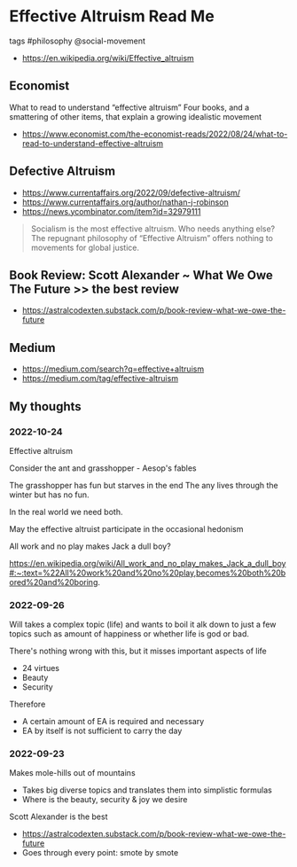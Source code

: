 # Effective Altruism Read Me

tags #philosophy @social-movement

* https://en.wikipedia.org/wiki/Effective_altruism


## Economist

What to read to understand “effective altruism”
Four books, and a smattering of other items, that explain a growing idealistic movement
* https://www.economist.com/the-economist-reads/2022/08/24/what-to-read-to-understand-effective-altruism


## Defective Altruism

* https://www.currentaffairs.org/2022/09/defective-altruism/
* https://www.currentaffairs.org/author/nathan-j-robinson
* https://news.ycombinator.com/item?id=32979111

>Socialism is the most effective altruism. Who needs anything else? The repugnant philosophy of “Effective Altruism” offers nothing to movements for global justice.


## Book Review: Scott Alexander ~ What We Owe The Future >> the best review

* https://astralcodexten.substack.com/p/book-review-what-we-owe-the-future


## Medium

* https://medium.com/search?q=effective+altruism
* https://medium.com/tag/effective-altruism



## My thoughts

### 2022-10-24

Effective altruism

Consider the ant and grasshopper - Aesop's fables

The grasshopper has fun but starves in the end
The any lives through the winter but has no fun.

In the real world we need both.

May the effective altruist participate in the occasional hedonism

All work and no play makes Jack a dull boy?

https://en.wikipedia.org/wiki/All_work_and_no_play_makes_Jack_a_dull_boy#:~:text=%22All%20work%20and%20no%20play,becomes%20both%20bored%20and%20boring.

### 2022-09-26

Will takes a complex topic (life) and wants to boil it alk down to just a few topics such as amount of happiness or whether life is god or bad.

There's nothing wrong with this, but it misses important aspects of life

* 24 virtues
* Beauty
* Security

Therefore

* A certain amount of EA is required and necessary
* EA by itself is not sufficient to carry the day

### 2022-09-23

Makes mole-hills out of mountains
* Takes big diverse topics and translates them into simplistic formulas
* Where is the beauty, security & joy we desire

Scott Alexander is the best

* https://astralcodexten.substack.com/p/book-review-what-we-owe-the-future
* Goes through every point: smote by smote
